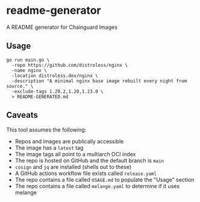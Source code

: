 # readme-generator

A README generator for Chainguard Images

## Usage

```
go run main.go \
  -repo https://github.com/distroless/nginx \
  -name nginx \
  -location distroless.dev/nginx \
  -description "A minimal nginx base image rebuilt every night from source." \
  -exclude-tags 1.20.2,1.20,1.23.0 \
  > README-GENERATED.md
```

## Caveats

This tool assumes the following:

- Repos and images are publically accessible
- The image has a `latest` tag
- The image tags all point to a multiarch OCI index
- The repo is hosted on GitHub and the default branch is `main`
- `cosign` and `jq` are installed (shells out to these)
- A GitHub actions workflow file exists called `release.yaml`
- The repo contains a file called `USAGE.md` to populate the "Usage" section
- The repo contains a file called `melange.yaml` to determine if it uses melange

